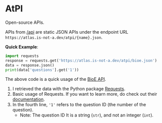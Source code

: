 # AtPI
Open-source APIs. 

APIs from [/api](https://github.com/AtlasL1/AtPI/tree/main/api) are static JSON APIs under the endpoint URL `https://atlas.is-not-a.dev/atpi/{name}.json`.

**Quick Example**:
```py
import requests
response = requests.get('https://atlas.is-not-a.dev/atpi/bioe.json')
data = response.json()
print(data['questions'].get('1'))
```
The above code is a quick usage of the [BioE API](https://atlas.is-not-a.dev/atpi/bioe.json).
1. I retrieved the data with the Python package [Requests](https://pypi.org/project/requests/).
2. Basic usage of Requests. If you want to learn more, do check out their [documentation](https://requests.readthedocs.io/).
3. In the fourth line, `'1'` refers to the question ID (the number of the question). 
   - Note: The question ID It is a string (`str`), and not an integer (`int`). 
